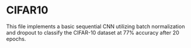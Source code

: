 # CIFAR10

This file implements a basic sequential CNN utilizing batch normalization and dropout to classify the CIFAR-10 dataset at 77% accuracy after 20 epochs.
